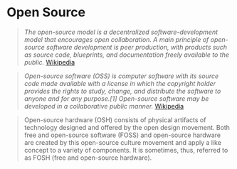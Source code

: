# Open Source

> _The open-source model is a decentralized software-development model that encourages open collaboration. A main principle of open-source software development is peer production, with products such as source code, blueprints, and documentation freely available to the public._ [Wikipedia](https://en.wikipedia.org/wiki/Open-source_model)

> _Open-source software (OSS) is computer software with its source code made available with a license in which the copyright holder provides the rights to study, change, and distribute the software to anyone and for any purpose.[1] Open-source software may be developed in a collaborative public manner._ [Wikipedia](https://en.wikipedia.org/wiki/Open-source_software)

> Open-source hardware (OSH) consists of physical artifacts of technology designed and offered by the open design movement. Both free and open-source software (FOSS) and open-source hardware are created by this open-source culture movement and apply a like concept to a variety of components. It is sometimes, thus, referred to as FOSH (free and open-source hardware). 
